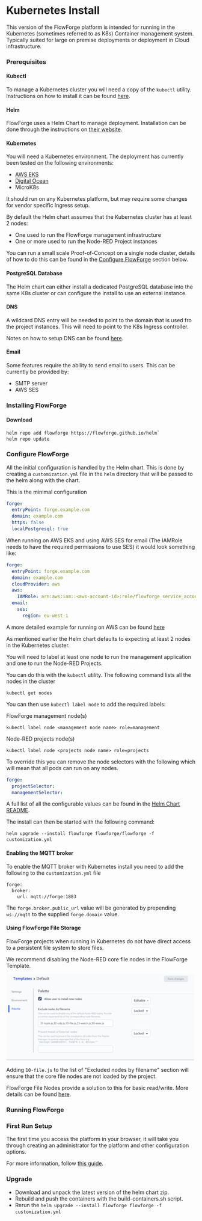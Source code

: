 # Kubernetes Install

This version of the FlowForge platform is intended for running in the Kubernetes (sometimes referred to as K8s)
Container management system. Typically suited for large on premise deployments or deployment in Cloud infrastructure.

### Prerequisites

#### Kubectl

To manage a Kubernetes cluster you will need a copy of the `kubectl` utility. Instructions on 
how to install it can be found [here](https://kubernetes.io/docs/tasks/tools/).
#### Helm

FlowForge uses a Helm Chart to manage deployment. Installation can be done
through the instructions on [their website](https://helm.sh).

#### Kubernetes

You will need a Kubernetes environment. The deployment has currently been tested on the following environments:

 - [AWS EKS](aws.md)
 - [Digital Ocean](dgitial-ocean.md)
 - MicroK8s

 It should run on any Kubernetes platform, but may require some changes for vendor specific Ingress setup.

 By default the Helm chart assumes that the Kubernetes cluster has at least 2 nodes:

 - One used to run the FlowForge management infrastructure
 - One or more used to run the Node-RED Project instances

You can run a small scale Proof-of-Concept on a single node cluster, details of how to do this can be found in the [Configure FlowForge](#configure-flowforge) section below. 

#### PostgreSQL Database

The Helm chart can either install a dedicated PostgreSQL database into the same K8s cluster or can configure the install to use an external instance.

#### DNS

A wildcard DNS entry will be needed to point to the domain that is used fro the project instances. This will need to point to the K8s Ingress controller.

Notes on how to setup DNS can be found [here](../dns-setup.md).

#### Email

Some features require the ability to send email to users. This can be currently be provided by:

- SMTP server
- AWS SES

### Installing FlowForge

#### Download

```
helm repo add flowforge https://flowforge.github.io/helm`
helm repo update
```

### Configure FlowForge

All the initial configuration is handled by the Helm chart. This is done by creating a `customization.yml` file in the `helm` directory that will be passed to the helm along with the chart.

This is the minimal configuration

```yaml
forge:
  entryPoint: forge.example.com
  domain: example.com
  https: false
  localPostgresql: true
```

When running on AWS EKS and using AWS SES for email (The IAMRole needs to have the required permissions to use SES) it would look something like:

```yaml
forge:
  entryPoint: forge.example.com
  domain: example.com
  cloudProvider: aws
  aws:
    IAMRole: arn:aws:iam::<aws-account-id>:role/flowforge_service_account_role
  email:
    ses:
      region: eu-west-1
```

A more detailed example for running on AWS can be found [here](aws.md)

As mentioned earlier the Helm chart defaults to expecting at least 2 nodes in the Kubernetes cluster.

You will need to label at least one node to run the management application and one to run the Node-RED Projects.

You can do this with the `kubectl` utility. The following command lists 
all the nodes in the cluster

```
kubectl get nodes
```

You can then use `kubectl label node` to add the required labels:

FlowForge management node(s)
```
kubectl label node <management node name> role=management
```
Node-RED projects node(s)
```
kubectl label node <projects node name> role=projects
```

To override this you can remove the node selectors with the following which will mean that all pods can run on any nodes.

```yaml
forge:
  projectSelector:
  managementSelector:
```

A full list of all the configurable values can be found in the [Helm Chart README](https://github.com/flowforge/helm/blob/main/helm/flowforge/README.md).

The install can then be started with the following command:

```
helm upgrade --install flowforge flowforge/flowforge -f customization.yml
```

#### Enabling the MQTT broker

To enable the MQTT broker with Kubernetes install you need to add the following to the `customization.yml` file

```
forge:
  broker:
    url: mqtt://forge:1883
```

The `forge.broker.public_url` value will be generated by prepending `ws://mqtt` to the supplied `forge.domain` value.

#### Using FlowForge File Storage

FlowForge projects when running in Kubernetes do not have direct 
access to a persistent file system to store files.

We recommend disabling the Node-RED core file nodes in the FlowForge
Template.

<img src="../images/file-node-template.png" width=500 />

Adding `10-file.js` to the list of "Excluded nodes by filename" section will ensure that the core file nodes are not loaded by the project.

FlowForge File Nodes provide a solution to this for basic read/write.
More details can be found [here](../file-storage/).

### Running FlowForge

### First Run Setup

The first time you access the platform in your browser, it will take you through
creating an administrator for the platform and other configuration options.

For more information, follow [this guide](../first-run.md).

[stacks]: ../../admin/README.md


### Upgrade

- Download and unpack the latest version of the helm chart zip.
- Rebuild and push the containers with the build-containers.sh script.
- Rerun the `helm upgrade --install flowforge flowforge -f customization.yml`